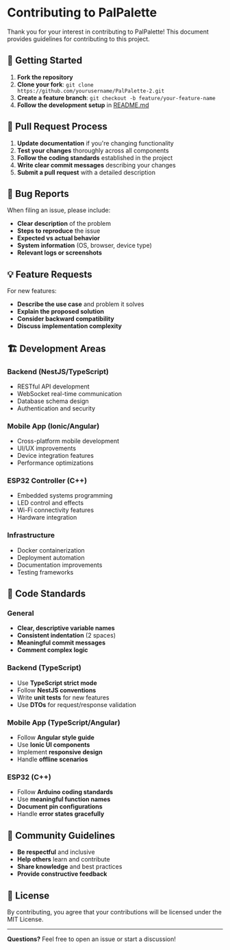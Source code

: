 # Contributing to PalPalette

Thank you for your interest in contributing to PalPalette! This document provides guidelines for contributing to this project.

## 🚀 Getting Started

1. **Fork the repository**
2. **Clone your fork**: `git clone https://github.com/yourusername/PalPalette-2.git`
3. **Create a feature branch**: `git checkout -b feature/your-feature-name`
4. **Follow the development setup** in [README.md](README.md)

## 📝 Pull Request Process

1. **Update documentation** if you're changing functionality
2. **Test your changes** thoroughly across all components
3. **Follow the coding standards** established in the project
4. **Write clear commit messages** describing your changes
5. **Submit a pull request** with a detailed description

## 🐛 Bug Reports

When filing an issue, please include:
- **Clear description** of the problem
- **Steps to reproduce** the issue
- **Expected vs actual behavior**
- **System information** (OS, browser, device type)
- **Relevant logs or screenshots**

## 💡 Feature Requests

For new features:
- **Describe the use case** and problem it solves
- **Explain the proposed solution**
- **Consider backward compatibility**
- **Discuss implementation complexity**

## 🏗️ Development Areas

### Backend (NestJS/TypeScript)
- RESTful API development
- WebSocket real-time communication
- Database schema design
- Authentication and security

### Mobile App (Ionic/Angular)
- Cross-platform mobile development
- UI/UX improvements
- Device integration features
- Performance optimizations

### ESP32 Controller (C++)
- Embedded systems programming
- LED control and effects
- Wi-Fi connectivity features
- Hardware integration

### Infrastructure
- Docker containerization
- Deployment automation
- Documentation improvements
- Testing frameworks

## 🎯 Code Standards

### General
- **Clear, descriptive variable names**
- **Consistent indentation** (2 spaces)
- **Meaningful commit messages**
- **Comment complex logic**

### Backend (TypeScript)
- Use **TypeScript strict mode**
- Follow **NestJS conventions**
- Write **unit tests** for new features
- Use **DTOs** for request/response validation

### Mobile App (TypeScript/Angular)
- Follow **Angular style guide**
- Use **Ionic UI components**
- Implement **responsive design**
- Handle **offline scenarios**

### ESP32 (C++)
- Follow **Arduino coding standards**
- Use **meaningful function names**
- **Document pin configurations**
- Handle **error states gracefully**

## 🤝 Community Guidelines

- **Be respectful** and inclusive
- **Help others** learn and contribute
- **Share knowledge** and best practices
- **Provide constructive feedback**

## 📄 License

By contributing, you agree that your contributions will be licensed under the MIT License.

---

**Questions?** Feel free to open an issue or start a discussion!
